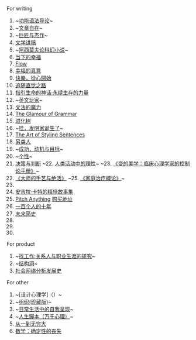 For writing
1. ~[功能语法导论](https://book.douban.com/subject/3340802/)~
2. ~[文章自在](https://www.amazon.cn/文章自在-张大春/dp/B01MY1ZSLL/ref=sr_1_1?s=books&ie=UTF8&qid=1495264101&sr=1-1&keywords=文章自在)~
3. ~[巨匠与杰作](https://book.douban.com/subject/24737022/)~
4. [文学讲稿](https://book.douban.com/subject/1312558/)
5. ~[阿西莫夫论科幻小说](https://book.douban.com/subject/4882004/)~
6. [当下的幸福](https://book.douban.com/subject/6509801/)
7. [Flow](https://book.douban.com/subject/3424266/)
8. [幸福的真意](https://book.douban.com/subject/3422625/)
9. [快樂，從心開始](https://book.douban.com/subject/20399786/)
10. [追随直觉之路](https://www.amazon.cn/%E5%9B%BE%E4%B9%A6/dp/B01BBHBMUW/ref=sr_1_6?s=books&ie=UTF8&qid=1495419581&sr=1-6&keywords=Joseph+Campbell)
11. [指引生命的神话:永续生存的力量](https://www.amazon.cn/%E5%9B%BE%E4%B9%A6/dp/B00DDHB3LW/ref=sr_1_3?s=books&ie=UTF8&qid=1495419581&sr=1-3&keywords=Joseph+Campbell)
12. ~[英文玩家](https://book.douban.com/subject/20370764/)~
13. [文法的魔力](https://book.douban.com/subject/25723462/)
14. [The Glamour of Grammar](https://book.douban.com/subject/6782834/)
15. [进化树](https://book.douban.com/subject/4880486/)
16. ~[哇，发明家诞生了](http://product.dangdang.com/23782549.html)~
17. [The Art of Styling Sentences](https://book.douban.com/subject/1377665/)
18. [另类人](https://book.douban.com/subject/1127271/)
19. ~[成功，动机与目标](https://book.douban.com/subject/22994632/)~
20. ~[个性](https://book.douban.com/subject/5269125/)~
21. [决策与判断](https://book.douban.com/subject/1193621/)
~22. [人类活动中的理性](https://book.douban.com/subject/26934266/)~
~23. [《变的美学：临床心理学家的控制论手册》]()~
24. [《大师的手艺与绝活》](https://book.douban.com/subject/26861859/)
~25. [《家庭治疗概论》](https://book.douban.com/subject/1712354/)~
26. []()
27. [安吉拉·卡特的精怪故事集](https://book.douban.com/subject/5993314/)
28. [Pitch Anything](https://book.douban.com/subject/6075190/)
[购买地址](https://www.amazon.cn/mn/detailApp/ref=asc_df_00717528542654186/?asin=0071752854&tag=douban-23&creative=2384&creativeASIN=0071752854&linkCode=df0)
29. [一百个人的十年](https://book.douban.com/subject/3206771/)
30. [未来简史](https://book.douban.com/subject/26943161/)
31. []()
32. []()
33. []()


For product
1. ~[找工作:关系人与职业生涯的研究](https://book.douban.com/subject/3312309/)~
2. ~[结构洞](https://book.douban.com/subject/3291183/)~
3. [社会网络分析发展史](https://book.douban.com/subject/3159865/)


For other
1. ~[设计心理学]（）~
2. ~[组织(珍藏版)](https://www.amazon.cn/%E5%9B%BE%E4%B9%A6/dp/B00COFY94W/ref=sr_1_1?s=books&ie=UTF8&qid=1495418801&sr=1-1&keywords=%E7%BB%84%E7%BB%87)~
3. ~[日常生活中的自我呈现](https://book.douban.com/subject/3062632/)~
4. ~[人生脚本（万千心理）](https://book.douban.com/subject/26906474/)~
5. [从一到无穷大](https://book.douban.com/subject/1102715/)
6. [数学：确定性的丧失](https://book.douban.com/subject/1049136/)

